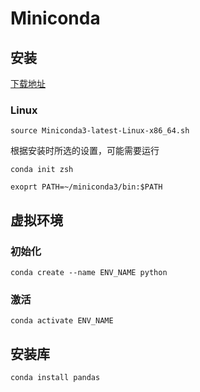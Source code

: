 # Miniconda

## 安装

[下载地址](https://docs.conda.io/en/latest/miniconda.html#linux-installers)

### Linux

```shell
source Miniconda3-latest-Linux-x86_64.sh
```

根据安装时所选的设置，可能需要运行

```shell
conda init zsh
```

```shell
exoprt PATH=~/miniconda3/bin:$PATH
```

## 虚拟环境

### 初始化

```shell
conda create --name ENV_NAME python
```

### 激活

```shell
conda activate ENV_NAME
```

## 安装库

```shell
conda install pandas
```
